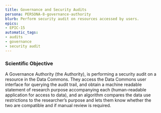 ```yaml
---
title: Governance and Security Audits
persona: PERSONA-8-governance-authority
blurb: Perform security audit on resources accessed by users.
epics:
- EPIC-15
automatic_tags:
- audits
- governance
- security audit
---
```

### Scientific Objective

A Governance Authority (the Authority), is performing a security audit on a resource in the Data Commons. They access the Data Commons user interface for querying the audit trail, and obtain a machine readable statement of research purpose accompanying each (human-readable application for access to data), and an algorithm compares the data use restrictions to the researcher’s purpose and lets them know whether the two are compatible and if manual review is required.